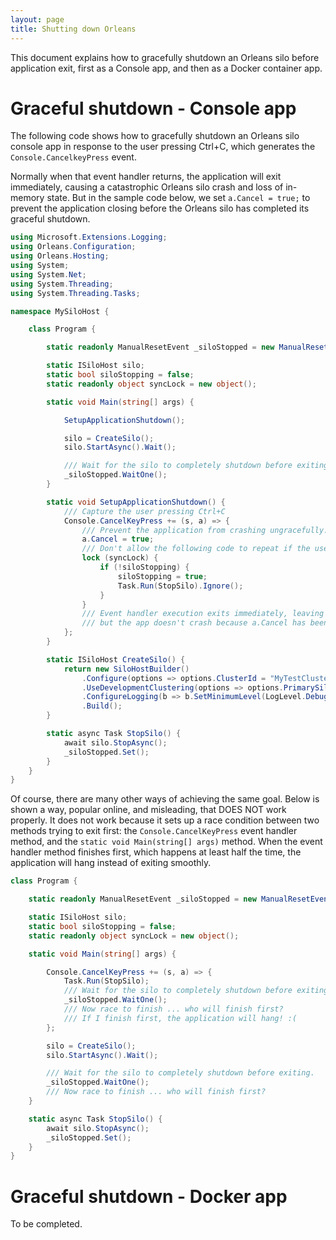 ```yaml
---
layout: page
title: Shutting down Orleans
---
```


This document explains how to gracefully shutdown an Orleans silo before application exit, first as a Console app, and then as a Docker container app.

# Graceful shutdown - Console app
The following code shows how to gracefully shutdown an Orleans silo console app in response to the user pressing Ctrl+C, which generates the `Console.CancelkeyPress` event.

Normally when that event handler returns, the application will exit immediately, causing a catastrophic Orleans silo crash and loss of in-memory state.
But in the sample code below, we set `a.Cancel = true;` to prevent the application closing before the Orleans silo has completed its graceful shutdown.

```csharp
using Microsoft.Extensions.Logging;
using Orleans.Configuration;
using Orleans.Hosting;
using System;
using System.Net;
using System.Threading;
using System.Threading.Tasks;

namespace MySiloHost {

    class Program {

        static readonly ManualResetEvent _siloStopped = new ManualResetEvent(false);

        static ISiloHost silo;
        static bool siloStopping = false;
        static readonly object syncLock = new object();

        static void Main(string[] args) {

            SetupApplicationShutdown();

            silo = CreateSilo();
            silo.StartAsync().Wait();

            /// Wait for the silo to completely shutdown before exiting. 
            _siloStopped.WaitOne();
        }

        static void SetupApplicationShutdown() {
            /// Capture the user pressing Ctrl+C
            Console.CancelKeyPress += (s, a) => {
                /// Prevent the application from crashing ungracefully.
                a.Cancel = true;
                /// Don't allow the following code to repeat if the user presses Ctrl+C repeatedly.
                lock (syncLock) {
                    if (!siloStopping) {
                        siloStopping = true;
                        Task.Run(StopSilo).Ignore();
                    }
                }
                /// Event handler execution exits immediately, leaving the silo shutdown running on a background thread,
                /// but the app doesn't crash because a.Cancel has been set = true
            };
        }

        static ISiloHost CreateSilo() {
            return new SiloHostBuilder()
                .Configure(options => options.ClusterId = "MyTestCluster")
                .UseDevelopmentClustering(options => options.PrimarySiloEndpoint = new IPEndPoint(IPAddress.Loopback, 11111))
                .ConfigureLogging(b => b.SetMinimumLevel(LogLevel.Debug).AddConsole())
                .Build();
        }

        static async Task StopSilo() {
            await silo.StopAsync();
            _siloStopped.Set();
        }
    }
}
```

Of course, there are many other ways of achieving the same goal. 
Below is shown a way, popular online, and misleading, that DOES NOT work properly. It does not work because it sets up a race condition between two methods trying to exit first: the `Console.CancelKeyPress` event handler method, and the `static void Main(string[] args)` method. 
When the event handler method finishes first, which happens at least half the time, the application will hang instead of exiting smoothly.

```csharp
class Program {

    static readonly ManualResetEvent _siloStopped = new ManualResetEvent(false);

    static ISiloHost silo;
    static bool siloStopping = false;
    static readonly object syncLock = new object();

    static void Main(string[] args) {

        Console.CancelKeyPress += (s, a) => {
            Task.Run(StopSilo);
            /// Wait for the silo to completely shutdown before exiting. 
            _siloStopped.WaitOne();
            /// Now race to finish ... who will finish first?
            /// If I finish first, the application will hang! :(
        };

        silo = CreateSilo();
        silo.StartAsync().Wait();

        /// Wait for the silo to completely shutdown before exiting. 
        _siloStopped.WaitOne();
        /// Now race to finish ... who will finish first?
    }

    static async Task StopSilo() {
        await silo.StopAsync();
        _siloStopped.Set();
    }
}
```

# Graceful shutdown - Docker app
To be completed.
